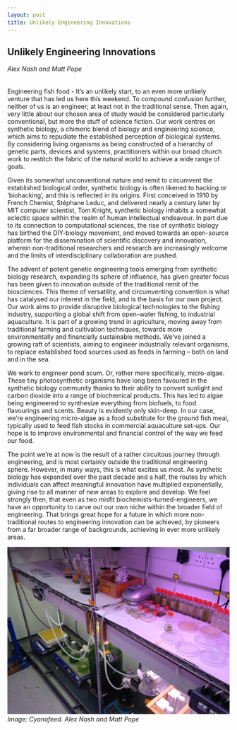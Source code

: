 ```yaml
---
layout: post
title: Unlikely Engineering Innovations
---
```


## Unlikely Engineering Innovations
_Alex Nash and Matt Pope_
<br />
<br />
<br />
Engineering fish food - It’s an unlikely start, to an even more unlikely venture that has led us here this weekend.  To compound confusion further, neither of us is an engineer; at least not in the traditional sense. Then again, very little about our chosen area of study would be considered particularly conventional, but more the stuff of science fiction. Our work centres on synthetic biology, a chimeric blend of biology and engineering science, which aims to repudiate the established perception of biological systems. By considering living organisms as being constructed of a hierarchy of genetic parts, devices and systems, practitioners within our broad church work to restitch the fabric of the natural world to achieve a wide range of goals.

Given its somewhat unconventional nature and remit to circumvent the established biological order, synthetic biology is often likened to hacking or ‘biohacking’, and this is reflected in its origins. First conceived in 1910 by French Chemist, Stéphane Leduc, and delivered nearly a century later by MIT computer scientist, Tom Knight, synthetic biology inhabits a somewhat eclectic space within the realm of human intellectual endeavour. In part due to its connection to computational sciences, the rise of synthetic biology has birthed the DIY-biology movement, and moved towards an open-source platform for the dissemination of scientific discovery and innovation, wherein non-traditional researchers and research are increasingly welcome and the limits of interdisciplinary collaboration are pushed.

The advent of potent genetic engineering tools emerging from synthetic biology research, expanding its sphere of influence, has given greater focus has been given to innovation outside of the traditional remit of the biosciences. This theme of versatility, and circumventing convention is what has catalysed our interest in the field, and is the basis for our own project.  Our work aims to provide disruptive biological technologies to the fishing industry, supporting a global shift from open-water fishing, to industrial aquaculture. It is part of a growing trend in agriculture, moving away from traditional farming and cultivation techniques, towards more environmentally and financially sustainable methods. We’ve joined a growing raft of scientists, aiming to engineer industrially relevant organisms, to replace established food sources used as feeds in farming – both on land and in the sea.

We work to engineer pond scum. Or, rather more specifically, micro-algae. These tiny photosynthetic organisms have long been favoured in the synthetic biology community thanks to their ability to convert sunlight and carbon dioxide into a range of biochemical products. This has led to algae being engineered to synthesize everything from biofuels, to food flavourings and scents. Beauty is evidently only skin-deep. In our case, we’re engineering micro-algae as a food substitute for the ground fish meal, typically used to feed fish stocks in commercial aquaculture set-ups. Our hope is to improve environmental and financial control of the way we feed our food.

The point we’re at now is the result of a rather circuitous journey through engineering, and is most certainly outside the traditional engineering sphere. However, in many ways, this is what excites us most. As synthetic biology has expanded over the past decade and a half, the routes by which individuals can affect meaningful innovation have multiplied exponentially, giving rise to all manner of new areas to explore and develop. We feel strongly then, that even as two misfit biochemists-turned-engineers, we have an opportunity to carve out our own niche within the broader field of engineering. That brings great hope for a future in which more non-traditional routes to engineering innovation can be achieved, by pioneers from a far broader range of backgrounds, achieving in ever more unlikely areas.

![Image: Cyanofeed. Alex Nash and Matt Pope](images/20.jpg)
_Image: Cyanofeed. Alex Nash and Matt Pope_
